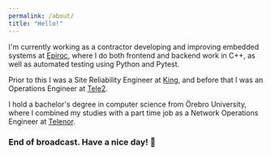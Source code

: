 ```yaml
---
permalink: /about/
title: "Hello!"
---
```


I'm currently working as a contractor developing and improving embedded systems at [Epiroc](https://www.epiroc.com/), where I do both frontend and backend work in C++, as well as automated testing using Python and Pytest.

Prior to this I was a Site Reliability Engineer at [King](https://www.king.com/), and before that I was an Operations Engineer at [Tele2](https://www.tele2.se/).

I hold a bachelor's degree in computer science from Örebro University, where I combined my studies with a part time job as a Network Operations Engineer at [Telenor](https://www.telenor.se/).

### End of broadcast. Have a nice day! 👋